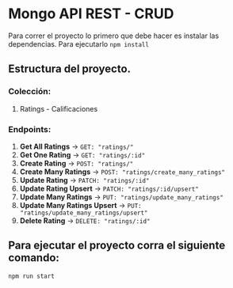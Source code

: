 # Mongo API REST - CRUD 

Para correr el proyecto lo primero que debe hacer es instalar las dependencias. Para ejecutarlo `npm install`

## Estructura del proyecto.

### Colección:
1. Ratings - Calificaciones

### Endpoints:
1. **Get All Ratings** -> `GET: "ratings/"`
2. **Get One Rating** -> `GET: "ratings/:id"`
3. **Create Rating** -> `POST: "ratings/"`
4. **Create Many Ratings** -> `POST: "ratings/create_many_ratings"`
5. **Update Rating** -> `PATCH: "ratings/:id"`
6. **Update Rating Upsert** -> `PATCH: "ratings/:id/upsert"`
7. **Update Many Ratings** -> `PUT: "ratings/update_many_ratings"`
8. **Update Many Ratings Upsert** -> `PUT: "ratings/update_many_ratings/upsert"`
9. **Delete Rating** -> `DELETE: "ratings/:id"`

## Para ejecutar el proyecto corra el siguiente comando:
`npm run start`